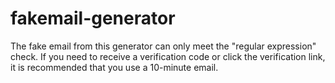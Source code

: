 # fakemail-generator
The fake email from this generator can only meet the "regular expression" check. If you need to receive a verification code or click the verification link, it is recommended that you use a 10-minute email.
